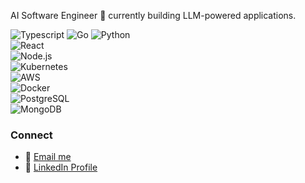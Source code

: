 AI Software Engineer 👋
currently building LLM-powered applications.

![Typescript](https://img.shields.io/badge/TypeScript-%232F74C0style=for-the-badge&logo=typescript&logoColor=white)
![Go](https://img.shields.io/badge/Golang-%2300ADD8style=for-the-badge&logo=golang&logoColor=white)
![Python](https://img.shields.io/badge/Python-3776AB?style=for-the-badge&logo=python&logoColor=white)  
![React](https://img.shields.io/badge/React-61DAFB?style=for-the-badge&logo=react&logoColor=black)  
![Node.js](https://img.shields.io/badge/Node.js-339933?style=for-the-badge&logo=nodedotjs&logoColor=white)  
![Kubernetes](https://img.shields.io/badge/Kubernetes-326CE5?style=for-the-badge&logo=kubernetes&logoColor=white)  
![AWS](https://img.shields.io/badge/AWS-232F3E?style=for-the-badge&logo=amazon-aws&logoColor=white)  
![Docker](https://img.shields.io/badge/Docker-2496ED?style=for-the-badge&logo=docker&logoColor=white)  
![PostgreSQL](https://img.shields.io/badge/PostgreSQL-336791?style=for-the-badge&logo=postgresql&logoColor=white)  
![MongoDB](https://img.shields.io/badge/MongoDB-47A248?style=for-the-badge&logo=mongodb&logoColor=white) 
### Connect 
- 📧 [Email me](mailto:hi.fawuzanibrahim@gmail.com)
- 💼 [LinkedIn Profile](https://www.linkedin.com/in/fawuzanibrahim/)




 


 
 











